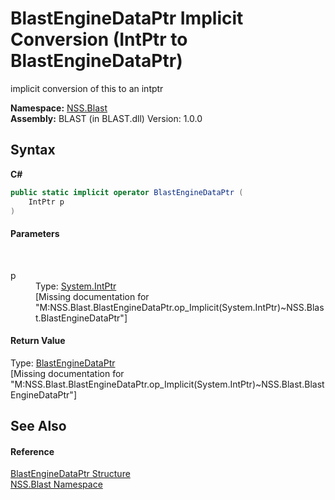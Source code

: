 # BlastEngineDataPtr&nbsp;Implicit Conversion (IntPtr to BlastEngineDataPtr)
 

implicit conversion of this to an intptr

**Namespace:**&nbsp;<a href="N_NSS_Blast">NSS.Blast</a><br />**Assembly:**&nbsp;BLAST (in BLAST.dll) Version: 1.0.0

## Syntax

**C#**<br />
``` C#
public static implicit operator BlastEngineDataPtr (
	IntPtr p
)
```


#### Parameters
&nbsp;<dl><dt>p</dt><dd>Type: <a href="https://docs.microsoft.com/dotnet/api/system.intptr" target="_blank" rel="noopener noreferrer">System.IntPtr</a><br />\[Missing <param name="p"/> documentation for "M:NSS.Blast.BlastEngineDataPtr.op_Implicit(System.IntPtr)~NSS.Blast.BlastEngineDataPtr"\]</dd></dl>

#### Return Value
Type: <a href="T_NSS_Blast_BlastEngineDataPtr">BlastEngineDataPtr</a><br />\[Missing <returns> documentation for "M:NSS.Blast.BlastEngineDataPtr.op_Implicit(System.IntPtr)~NSS.Blast.BlastEngineDataPtr"\]

## See Also


#### Reference
<a href="T_NSS_Blast_BlastEngineDataPtr">BlastEngineDataPtr Structure</a><br /><a href="N_NSS_Blast">NSS.Blast Namespace</a><br />